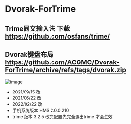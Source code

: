 # Dvorak-ForTrime

## Trime同文输入法  下载     https://github.com/osfans/trime/


## Dvorak键盘布局     https://github.com/ACGMC/Dvorak-ForTrime/archive/refs/tags/dvorak.zip

![image](https://user-images.githubusercontent.com/38478564/155049101-076c3d9b-4539-42b4-8c0c-092f7ce198c1.png)



- 2021/09/15 改
- 2021/06/22 改
- 2022/02/22 改
- 手机系统版本  HMS 2.0.0.210
- trime 版本 3.2.5 改完配置先完全退出trime 才会生效
